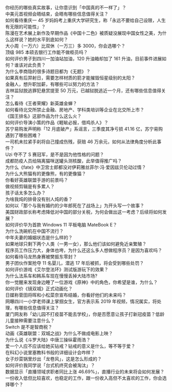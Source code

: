 你经历的哪些真实故事，让你意识到「中国真的不一样了」？  
中美元首视频会晤结束，会晤有哪些信息值得关注？  
如何看待重庆一 45 岁妈妈考上重庆大学研究生，称「永远不要给自己设限，人生有无限的可能性」？  
陈漫在艺术展上新作及早期作品《中国十二色》被质疑没展现中国女性之美，为什么这样说？她的水平到底如何？  
大小周（一万六）比双休（一万三）多 3000，你会选哪个？  
顶级 985 本硕去银行工作能不做柜员吗？  
如何评价男子到四川一加油站加油，120 升油箱却加了 161 升油，目前事件进展如何？谁该对此负责？  
为什么李商隐的很多诗题目都为《无题》？  
如果真有后羿射日，需要怎样材质的箭才能摧毁恒星级别的太阳？  
金融人，想升职加薪，有哪些可以努力的方法？  
吉林监狱脱逃罪犯悬赏提至 50 万元，已越狱脱逃近一个月，还有哪些信息值得关注？  
怎么看待《王者荣耀》新英雄金蝉？  
如何看待北交所禁止金融、房地产、学科类培训等企业在北交所上市？  
《国王排名》这部作品为什么这么火？  
如何评价导演小策的作品《睚眦必报，借鸡杀人》？  
苏宁易购发声明称「12 月底破产」系谣言，三季度其净亏损 41.16 亿，苏宁易购遇到了哪些困难？  
一司机未拉紧手刹将自己撞成伤残，获赔 46 万余元，如何从法律角度分析此事件？  
Uzi 夺不了 S 赛冠军，是不是因为他性格的问题？  
成都防疫人员给隔离猫咪送罐头测核酸，此举值得推广吗？  
为什么《fate》中卫宫士郎都没对伊莉雅丝菲尔·冯·爱因兹贝伦动过情？  
为什么大熊猫有的更像熊，有的更像猫？  
你看好英雄联盟手游的前景吗？  
做视频剪辑是有多累人？  
孩子话太多怎么办？  
为啥我炖的排骨没有别人炖的香？  
如何以「那个与我有婚约的少年郎死在了战场上」为开头写一个故事？  
美国财政部长称考虑降低对中国的部分关税，为何会做出这一考虑？后续将如何发展？  
如何评价华为首款 Windows 11 平板电脑 MateBook E？  
为什么洗碗机在中国不流行？  
中年夫妻的婚姻状态是什么样的？  
如果地球只剩下两个人类（一男一女），那么他们该如何避免近亲繁殖？  
程序员工作压力大，身体也垮，为什么还这么多人想做程序员？是因为喜欢吗？  
如何看待马龙热身赛被樊振东零封？  
男子团伙作案抢夺 11 名婴儿，潜逃 17 年后被抓，将会受到哪些处罚？  
如何评价游戏《艾尔登法环》测试版游玩下的效果？  
为什么法系车和韩系车现在慢慢丢掉大陆市场?  
你一觉醒来发现身边睡了一位游戏《原神》中的角色，你希望是谁，为什么？  
如何评价《镜双城》正式动画化？  
日媒称菅田将晖和小松菜奈宣布结婚，你看好他们的未来吗？  
网曝四川一小学老师课上掌掴女生，官方表示系 2019 年视频，情况属实，将处理，有哪些信息值得关注？  
厦门网友称「幼儿园不打疫苗不能去学校」，你是否愿意让孩子打新冠疫苗？低龄儿童接种需要注意什么？  
Switch 是不是智商税？  
动画《英雄联盟：双城之战》为什么不做成电影上映？  
为什么说《斗罗大陆》中唐三操纵霍雨浩？  
爱一个人应不应该给她买钻戒？钻戒的意义是什么，等不等于爱？  
在科幻小说里塞教科书般的详细设计会咋样？  
女子炒菜锅里炒出「龙卷风」，这是怎么形成的？  
如何评价我同学说「台式机终究会被淘汰」？  
数据显示「直播领域求职者同比上涨 46.69%」，直播行业的未来将会如何发展？  
一份收入低但比较喜欢，也稳定的工作，跟一份收入高但不太喜欢的工作，你会选择哪个？  
